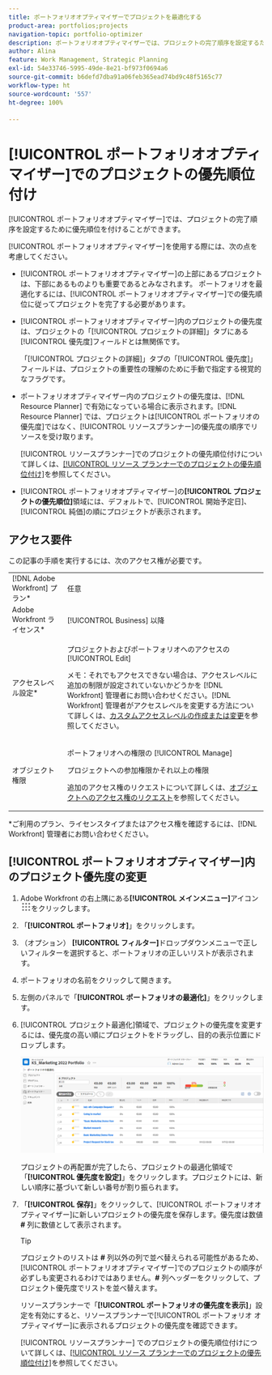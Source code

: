 ```yaml
---
title: ポートフォリオオプティマイザーでプロジェクトを最適化する
product-area: portfolios;projects
navigation-topic: portfolio-optimizer
description: ポートフォリオオプティマイザーでは、プロジェクトの完了順序を設定するために優先順位を付けることができます。
author: Alina
feature: Work Management, Strategic Planning
exl-id: 54e33746-5995-49de-8e21-bf973f0694a6
source-git-commit: b6defd7dba91a06feb365ead74bd9c48f5165c77
workflow-type: ht
source-wordcount: '557'
ht-degree: 100%

---
```


# [!UICONTROL ポートフォリオオプティマイザー]でのプロジェクトの優先順位付け

[!UICONTROL ポートフォリオオプティマイザー]では、プロジェクトの完了順序を設定するために優先順位を付けることができます。

[!UICONTROL ポートフォリオオプティマイザー]を使用する際には、次の点を考慮してください。

* [!UICONTROL ポートフォリオオプティマイザー]の上部にあるプロジェクトは、下部にあるものよりも重要であるとみなされます。 ポートフォリオを最適化するには、[!UICONTROL ポートフォリオオプティマイザー]での優先順位に従ってプロジェクトを完了する必要があります。
* [!UICONTROL ポートフォリオオプティマイザー]内のプロジェクトの優先度は、プロジェクトの「[!UICONTROL プロジェクトの詳細]」タブにある[!UICONTROL 優先度]フィールドとは無関係です。

  「[!UICONTROL プロジェクトの詳細]」タブの「[!UICONTROL 優先度]」フィールドは、プロジェクトの重要性の理解のために手動で指定する視覚的なフラグです。

* ポートフォリオオプティマイザー内のプロジェクトの優先度は、[!DNL Resource Planner] で有効になっている場合に表示されます。[!DNL Resource Planner] では、プロジェクトは[!UICONTROL ポートフォリオの優先度]ではなく、[!UICONTROL リソースプランナー]の優先度の順序でリソースを受け取ります。

  [!UICONTROL リソースプランナー]でのプロジェクトの優先順位付けについて詳しくは、[[!UICONTROL リソース プランナーでのプロジェクトの優先順位付け]](../../../resource-mgmt/resource-planning/prioritize-projects-resource-planner.md)を参照してください。

* [!UICONTROL ポートフォリオオプティマイザー]の&#x200B;**[!UICONTROL プロジェクトの優先順位]**&#x200B;領域には、デフォルトで、[!UICONTROL 開始予定日]、[!UICONTROL 純価]の順にプロジェクトが表示されます。

## アクセス要件

この記事の手順を実行するには、次のアクセス権が必要です。

<table style="table-layout:auto"> 
 <col> 
 <col> 
 <tbody> 
  <tr> 
   <td role="rowheader">[!DNL Adobe Workfront] プラン*</td> 
   <td> <p>任意 </p> </td> 
  </tr> 
  <tr> 
   <td role="rowheader">Adobe Workfront ライセンス*</td> 
   <td> <p>[!UICONTROL Business] 以降</p> </td> 
  </tr> 
  <tr> 
   <td role="rowheader">アクセスレベル設定*</td> 
   <td> <p>プロジェクトおよびポートフォリオへのアクセスの [!UICONTROL Edit]</p> <p>メモ：それでもアクセスできない場合は、アクセスレベルに追加の制限が設定されていないかどうかを [!DNL Workfront] 管理者にお問い合わせください。[!DNL Workfront] 管理者がアクセスレベルを変更する方法について詳しくは、<a href="../../../administration-and-setup/add-users/configure-and-grant-access/create-modify-access-levels.md" class="MCXref xref">カスタムアクセスレベルの作成または変更</a>を参照してください。</p> </td> 
  </tr> 
  <tr> 
   <td role="rowheader">オブジェクト権限</td> 
   <td> <p>ポートフォリオへの権限の [!UICONTROL Manage]</p> <p>プロジェクトへの参加権限かそれ以上の権限</p> <p>追加のアクセス権のリクエストについて詳しくは、<a href="../../../workfront-basics/grant-and-request-access-to-objects/request-access.md" class="MCXref xref">オブジェクトへのアクセス権のリクエスト</a>を参照してください。</p> </td> 
  </tr> 
 </tbody> 
</table>

&#42;ご利用のプラン、ライセンスタイプまたはアクセス権を確認するには、[!DNL Workfront] 管理者にお問い合わせください。

## [!UICONTROL ポートフォリオオプティマイザー]内のプロジェクト優先度の変更

1. Adobe Workfront の右上隅にある&#x200B;**[!UICONTROL メインメニュー]**&#x200B;アイコン ![](assets/main-menu-icon.png)をクリックします。

1. 「**[!UICONTROL ポートフォリオ]**」をクリックします。
1. （オプション） **[!UICONTROL フィルター]**&#x200B;ドロップダウンメニューで正しいフィルターを選択すると、ポートフォリオの正しいリストが表示されます。
1. ポートフォリオの名前をクリックして開きます。
1. 左側のパネルで「**[!UICONTROL ポートフォリオの最適化]**」をクリックします。
1. [!UICONTROL プロジェクト最適化]領域で、プロジェクトの優先度を変更するには、優先度の高い順にプロジェクトをドラッグし、目的の表示位置にドロップします。

   ![](assets/portfolio-optimizer-with-projects-nwe-350x89.png)

   プロジェクトの再配置が完了したら、プロジェクトの最適化領域で「**[!UICONTROL 優先度を設定]**」をクリックします。プロジェクトには、新しい順序に基づいて新しい番号が割り振られます。

1. 「**[!UICONTROL 保存]**」をクリックして、[!UICONTROL ポートフォリオオプティマイザー]に新しいプロジェクトの優先度を保存します。優先度は数値 **#** 列に数値として表示されます。

   >[!TIP]
   >
   >プロジェクトのリストは **#** 列以外の列で並べ替えられる可能性があるため、[!UICONTROL ポートフォリオオプティマイザー]でのプロジェクトの順序が必ずしも変更されるわけではありません。**#** 列ヘッダーをクリックして、プロジェクト優先度でリストを並べ替えます。

   リソースプランナーで「**[!UICONTROL ポートフォリオの優先度を表示]**」設定を有効にすると、リソースプランナーで[!UICONTROL ポートフォリオ オプティマイザー]に表示されるプロジェクトの優先度を確認できます。

   [!UICONTROL リソースプランナー] でのプロジェクトの優先順位付けについて詳しくは、[[!UICONTROL リソース プランナーでのプロジェクトの優先順位付け]](../../../resource-mgmt/resource-planning/prioritize-projects-resource-planner.md)を参照してください。
